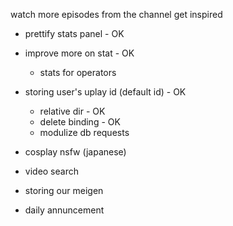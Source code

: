 watch more episodes from the channel
get inspired

* prettify stats panel - OK
* improve more on stat - OK
	- stats for operators
* storing user's uplay id (default id) - OK
	- relative dir - OK
	- delete binding - OK
	- modulize db requests

* cosplay nsfw (japanese)
* video search

* storing our meigen
* daily annuncement
